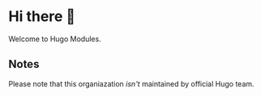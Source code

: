 # Hi there 👏

Welcome to Hugo Modules.

## Notes

Please note that this organiazation *isn't* maintained by official Hugo team.
